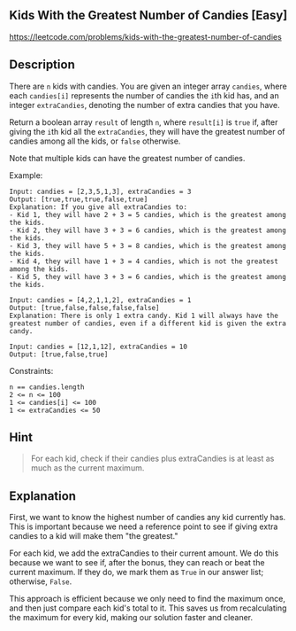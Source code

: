 ## Kids With the Greatest Number of Candies [Easy]

https://leetcode.com/problems/kids-with-the-greatest-number-of-candies

## Description

There are `n` kids with candies. You are given an integer array `candies`, where each `candies[i]` represents the number of candies the `i`th kid has, and an integer `extraCandies`, denoting the number of extra candies that you have.

Return a boolean array `result` of length `n`, where `result[i]` is `true` if, after giving the `i`th kid all the `extraCandies`, they will have the greatest number of candies among all the kids, or `false` otherwise.

Note that multiple kids can have the greatest number of candies.

Example:
```
Input: candies = [2,3,5,1,3], extraCandies = 3
Output: [true,true,true,false,true]
Explanation: If you give all extraCandies to:
- Kid 1, they will have 2 + 3 = 5 candies, which is the greatest among the kids.
- Kid 2, they will have 3 + 3 = 6 candies, which is the greatest among the kids.
- Kid 3, they will have 5 + 3 = 8 candies, which is the greatest among the kids.
- Kid 4, they will have 1 + 3 = 4 candies, which is not the greatest among the kids.
- Kid 5, they will have 3 + 3 = 6 candies, which is the greatest among the kids.

Input: candies = [4,2,1,1,2], extraCandies = 1
Output: [true,false,false,false,false]
Explanation: There is only 1 extra candy. Kid 1 will always have the greatest number of candies, even if a different kid is given the extra candy.

Input: candies = [12,1,12], extraCandies = 10
Output: [true,false,true]
```

Constraints:
```
n == candies.length
2 <= n <= 100
1 <= candies[i] <= 100
1 <= extraCandies <= 50
```


## Hint

> For each kid, check if their candies plus extraCandies is at least as much as the current maximum.

## Explanation

  
First, we want to know the highest number of candies any kid currently has. This is important because we need a reference point to see if giving extra candies to a kid will make them "the greatest."

For each kid, we add the extraCandies to their current amount. We do this because we want to see if, after the bonus, they can reach or beat the current maximum. If they do, we mark them as `True` in our answer list; otherwise, `False`.

This approach is efficient because we only need to find the maximum once, and then just compare each kid's total to it. This saves us from recalculating the maximum for every kid, making our solution faster and cleaner. 